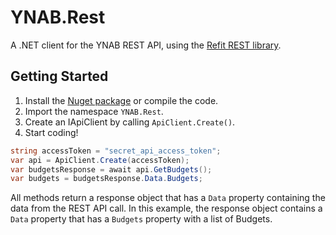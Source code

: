 # YNAB.Rest
A .NET client for the YNAB REST API, using the [Refit REST library](https://github.com/reactiveui/refit).

## Getting Started
1. Install the [Nuget package](https://www.nuget.org/packages/YNAB.Rest/) or compile the code.
2. Import the namespace `YNAB.Rest`.
3. Create an IApiClient by calling `ApiClient.Create()`.
4. Start coding!

```cs
string accessToken = "secret_api_access_token";
var api = ApiClient.Create(accessToken);
var budgetsResponse = await api.GetBudgets();
var budgets = budgetsResponse.Data.Budgets;
```

All methods return a response object that has a `Data` property containing the data from the REST API call. In this example, the response object contains a `Data` property that has a `Budgets` property with a list of Budgets.
